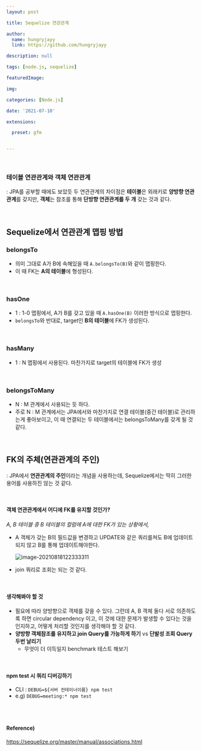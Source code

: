 ```yaml
---
layout: post

title: Sequelize 연관관계

author: 
  name: hungryjayy
  link: https://github.com/hungryjayy

description: null

tags: [node.js, sequelize]

featuredImage: 

img: 

categories: [Node.js]

date: '2021-07-10'

extensions:

  preset: gfm


---
```


<br>

### 테이블 연관관계와 객체 연관관계

: JPA를 공부할 때에도 보았듯 두 연관관계의 차이점은 **테이블**은 외래키로 **양방향 연관관계**를 갖지만, **객체**는 참조를 통해 **단방향 연관관계를 두 개** 갖는 것과 같다.

<br>

## Sequelize에서 연관관계 맵핑 방법

### belongsTo

* 의미 그대로 A가 B에 속해있을 때 `A.belongsTo(B)`와 같이 맵핑한다.
* 이 때 FK는 **A의 테이블**에 형성된다.

<br>

### hasOne

* 1 : 1-0 맵핑에서, A가 B를 갖고 있을 때 `A.hasOne(B)` 이러한 방식으로 맵핑한다.
* `belongsTo`와 반대로, target인 **B의 테이블**에 FK가 생성된다.

<br>

### hasMany

* 1 : N 맵핑에서 사용된다. 마찬가지로 target의 테이블에 FK가 생성

<br>

### belongsToMany

* N : M 관계에서 사용되는 듯 하다.
* 주로 N : M 관계에서는 JPA에서와 마찬가지로 연결 테이블(중간 테이블)로 관리하는게 좋아보이고, 이 때 연결되는 두 테이블에서는 belongsToMany를 갖게 될 것 같다.

<br>

## FK의 주체(연관관계의 주인)

: JPA에서 **연관관계의 주인**이라는 개념을 사용하는데, Sequelize에서는 딱히 그러한 용어를 사용하진 않는 것 같다.

<br>

#### 객체 연관관계에서 어디에 FK를 유지할 것인가?

*A, B 테이블 중 B 테이블의 컬럼에 A에 대한 FK가 있는 상황에서,*

* A 객체가 갖는 B의 필드값을 변경하고 UPDATE와 같은 쿼리를쳐도 B에 업데이트 되지 않고 B를 통해 업데이트해야한다.

  ![image-20210818122333311](https://hungryjayy.github.io/assets/img/Node.js/query_error.png) 

* join 쿼리로 조회는 되는 것 같다.

<br>

#### 생각해봐야 할 것

* 필요에 따라 양방향으로 객체를 갖을 수 있다. 그런데 A, B 객체 둘다 서로 의존하도록 하면 circular dependency 이고, 이 것에 대한 문제가 발생할 수 있다는 것을 인지하고, 어떻게 처리할 것인지를 생각해야 할 것 같다.
* **양방향 객체참조를 유지하고 join Query를 가능하게 하기** vs **단발성 조회 Query 두번 날리기**
  * 무엇이 더 이득일지 benchmark 테스트 해보기

<br>

#### npm test 시 쿼리 디버깅하기

* CLI : `DEBUG=${서버 컨테이너이름} npm test`
* e.g) `DEBUG=meeting:* npm test`

<br><br>

#### Reference)

https://sequelize.org/master/manual/associations.html

